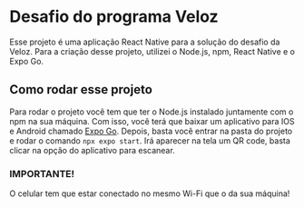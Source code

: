 # Desafio do programa Veloz
Esse projeto é uma aplicação React Native para a solução do desafio da Veloz. Para a criação desse projeto, utilizei o Node.js, npm, React Native e o Expo Go.

## Como rodar esse projeto
Para rodar o projeto você tem que ter o Node.js instalado juntamente com o npm na sua máquina. Com isso, você terá que baixar um aplicativo para IOS e Android chamado [Expo Go](https://expo.dev/client). 
Depois, basta você entrar na pasta do projeto e rodar o comando `npx expo start`. Irá aparecer na tela um QR code, basta clicar na opção do aplicativo para escanear.

### IMPORTANTE! 
O celular tem que estar conectado no mesmo Wi-Fi que o da sua máquina!
